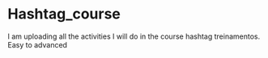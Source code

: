 # Hashtag_course
I am uploading all the activities I will do in the course hashtag treinamentos. Easy to advanced
